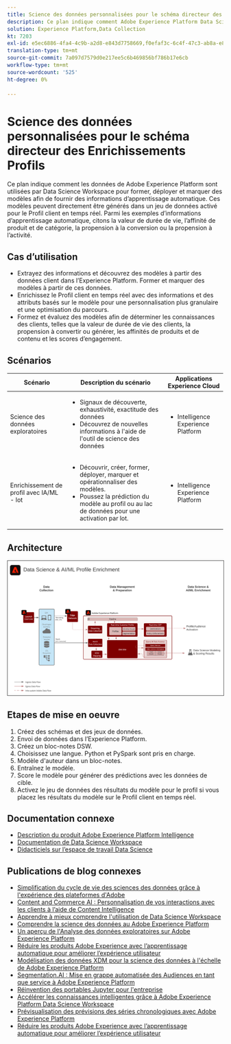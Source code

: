 ```yaml
---
title: Science des données personnalisées pour le schéma directeur des Enrichissements Profils
description: Ce plan indique comment Adobe Experience Platform Data Science Workspace peut utiliser les données dans l’Experience Platform pour former, déployer et marquer des modèles afin de fournir des informations d’apprentissage automatique à partir des données.
solution: Experience Platform,Data Collection
kt: 7203
exl-id: e5ec6886-4fa4-4c9b-a2d8-e843d7758669,f0efaf3c-6c4f-47c3-ab8a-e8e146dd071c
translation-type: tm+mt
source-git-commit: 7a097d7579d0e217ee5c6b469856bf786b17e6cb
workflow-type: tm+mt
source-wordcount: '525'
ht-degree: 0%

---
```


# Science des données personnalisées pour le schéma directeur des Enrichissements Profils

Ce plan indique comment les données de Adobe Experience Platform sont utilisées par Data Science Workspace pour former, déployer et marquer des modèles afin de fournir des informations d’apprentissage automatique. Ces modèles peuvent directement être générés dans un jeu de données activé pour le Profil client en temps réel. Parmi les exemples d’informations d’apprentissage automatique, citons la valeur de durée de vie, l’affinité de produit et de catégorie, la propension à la conversion ou la propension à l’activité.

## Cas d’utilisation

* Extrayez des informations et découvrez des modèles à partir des données client dans l’Experience Platform. Former et marquer des modèles à partir de ces données.
* Enrichissez le Profil client en temps réel avec des informations et des attributs basés sur le modèle pour une personnalisation plus granulaire et une optimisation du parcours.
* Formez et évaluez des modèles afin de déterminer les connaissances des clients, telles que la valeur de durée de vie des clients, la propension à convertir ou générer, les affinités de produits et de contenu et les scores d’engagement.

## Scénarios

| Scénario | Description du scénario | Applications Experience Cloud |
|---|---|---|
| Science des données exploratoires | <ul><li>Signaux de découverte, exhaustivité, exactitude des données</li><li>Découvrez de nouvelles informations à l&#39;aide de l&#39;outil de science des données</li></ul> | <ul><li>Intelligence Experience Platform</li></ul> |
| Enrichissement de profil avec IA/ML<br> - lot | <ul><li>Découvrir, créer, former, déployer, marquer et opérationnaliser des modèles.</li><li>Poussez la prédiction du modèle au profil ou au lac de données pour une activation par lot.</li></ul> | <ul><li>Intelligence Experience Platform</li></ul> |

## Architecture

<img src="assets/datascience.svg" alt="Architecture de référence pour la science des données personnalisées pour le plan directeur des Enrichissements Profils" style="border:1px solid #4a4a4a" />

## Etapes de mise en oeuvre

1. Créez des schémas et des jeux de données.
1. Envoi de données dans l’Experience Platform.
1. Créez un bloc-notes DSW.
1. Choisissez une langue. Python et PySpark sont pris en charge.
1. Modèle d&#39;auteur dans un bloc-notes.
1. Entraînez le modèle.
1. Score le modèle pour générer des prédictions avec les données de cible.
1. Activez le jeu de données des résultats du modèle pour le profil si vous placez les résultats du modèle sur le Profil client en temps réel.

## Documentation connexe

* [Description du produit Adobe Experience Platform Intelligence](https://helpx.adobe.com/legal/product-descriptions/adobe-experience-platform-intelligence---product-description.html)
* [Documentation de Data Science Workspace](https://experienceleague.adobe.com/docs/experience-platform/data-science-workspace/home.html?lang=en)
* [Didacticiels sur l’espace de travail Data Science](https://experienceleague.adobe.com/docs/platform-learn/tutorials/data-science-workspace/understanding-data-science-workspace.html)

## Publications de blog connexes

* [Simplification du cycle de vie des sciences des données grâce à l&#39;expérience des plateformes d&#39;Adobe](https://medium.com/adobetech/simplifying-the-data-science-lifecycle-with-adobe-platform-experience-8ea4f056d82f)
* [Content and Commerce AI : Personnalisation de vos interactions avec les clients à l’aide de Content Intelligence](https://medium.com/adobetech/content-and-commerce-ai-personalizing-your-interactions-with-customers-through-content-intelligence-dc182601deab)
* [Apprendre à mieux comprendre l&#39;utilisation de Data Science Workspace](https://medium.com/adobetech/gaining-a-deeper-understanding-of-churn-using-data-science-workspace-18a2190e0cf3)
* [Comprendre la science des données au Adobe Experience Platform](https://medium.com/adobetech/understanding-data-science-in-adobe-experience-platform-5bce5a17b42)
* [Un aperçu de l&#39;Analyse des données exploratoires sur Adobe Experience Platform](https://medium.com/adobetech/an-introductory-look-at-exploratory-data-analysis-on-adobe-experience-platform-1bfce7501d9a)
* [Réduire les produits Adobe Experience avec l’apprentissage automatique pour améliorer l’expérience utilisateur](https://medium.com/adobetech/cutting-across-adobe-experience-products-with-machine-learning-to-elevated-user-experience-7c85000510d1)
* [Modélisation des données XDM pour la science des données à l&#39;échelle de Adobe Experience Platform](https://medium.com/adobetech/modeling-xdm-data-for-data-science-at-scale-on-adobe-experience-platform-222bb2a6dbf7)
* [Segmentation.AI : Mise en grappe automatisée des Audiences en tant que service à Adobe Experience Platform](https://medium.com/adobetech/segmentation-ai-automated-audience-clustering-as-a-service-in-adobe-experience-platform-261f4099462c)
* [Réinvention des portables Jupyter pour l&#39;entreprise](https://medium.com/adobetech/reimagining-jupyter-notebooks-for-enterprise-scale-8bc6340d504a)
* [Accélérer les connaissances intelligentes grâce à Adobe Experience Platform Data Science Workspace](https://medium.com/adobetech/accelerate-intelligent-insights-with-adobe-experience-platform-data-science-workspace-89538bacbbea)
* [Prévisualisation des prévisions des séries chronologiques avec Adobe Experience Platform](https://medium.com/adobetech/preview-of-time-series-forecasting-with-adobe-experience-platform-38a2fc778e89)
* [Réduire les produits Adobe Experience avec l’apprentissage automatique pour améliorer l’expérience utilisateur](https://medium.com/adobetech/cutting-across-adobe-experience-products-with-machine-learning-to-elevated-user-experience-7c85000510d1)
